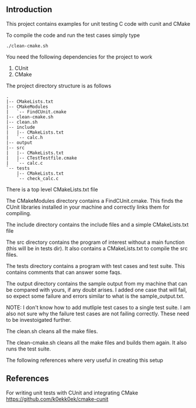 ## Introduction

This project contains examples for unit testing C code with cunit and CMake

To compile the code and run the test cases simply type 
```
./clean-cmake.sh
```

You need the following dependencies for the project to work
1. CUnit
2. CMake

The project directory structure is as follows

```
.
|-- CMakeLists.txt
|-- CMakeModules
|   `-- FindCUnit.cmake
|-- clean-cmake.sh
|-- clean.sh
|-- include
|   |-- CMakeLists.txt
|   `-- calc.h
|-- output
|-- src
|   |-- CMakeLists.txt
|   |-- CTestTestfile.cmake
|   `-- calc.c
`-- tests
    |-- CMakeLists.txt
    `-- check_calc.c
```

There is a top level CMakeLists.txt file

The CMakeModules directory contains a FindCUnit.cmake. This finds the CUnit libraries installed in your machine and correctly links them for compiling.

The include directory contains the include files and a simple CMakeLists.txt file

The src directory contains the program of interest without a main function (this will be in tests dir). It also contains a CMakeLists.txt to compile the src files.

The tests directory contains a program with test cases and test suite. This contains comments that can answer some faqs.

The output directory contains the sample output from my machine that can be compared with yours, if any doubt arises. I added one case that will fail, so expect some failure and errors similar to what is the sample_output.txt.

NOTE: I don't know how to add mutliple test cases to a single test suite. I am also not sure why the failure test cases are not failing correctly. These need to be investoigated further.

The clean.sh cleans all the make files.

The clean-cmake.sh cleans all the make files and builds them again. It also runs the test suite.



The following references where very useful in creating this setup

## References

For writing unit tests with CUnit and integrating CMake
https://github.com/k0ekk0ek/cmake-cunit
